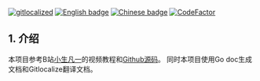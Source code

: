 [![gitlocalized](https://gitlocalize.com/repo/8409/whole_project/badge.svg)](https://gitlocalize.com/repo/8409/whole_project?utm_source=badge)
[![English badge](https://img.shields.io/badge/%E8%8B%B1%E6%96%87-English-green)](./en/README.md)
[![Chinese badge](https://img.shields.io/badge/%E4%B8%AD%E6%96%87-Chinese-green)](.README.md)
[![CodeFactor](https://www.codefactor.io/repository/github/cyicz123/todolist/badge)](https://www.codefactor.io/repository/github/cyicz123/todolist)

## 1. 介绍
本项目参考B站[小生凡一](https://www.bilibili.com/video/BV1fS4y177og/?share_source=copy_web&vd_source=88029e5aa6b1fa01be4cec826324afc6)的视频教程和[Github源码](https://github.com/CocaineCong/gRPC-todoList)。
同时本项目使用Go doc生成文档和Gitlocalize翻译文档。
